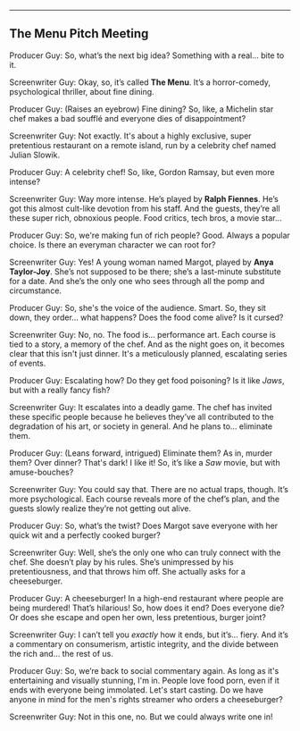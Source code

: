 ---
## The Menu Pitch Meeting

Producer Guy: So, what’s the next big idea? Something with a real… bite to it.

Screenwriter Guy: Okay, so, it’s called **The Menu**. It’s a horror-comedy, psychological thriller, about fine dining.

Producer Guy: (Raises an eyebrow) Fine dining? So, like, a Michelin star chef makes a bad soufflé and everyone dies of disappointment?

Screenwriter Guy: Not exactly. It's about a highly exclusive, super pretentious restaurant on a remote island, run by a celebrity chef named Julian Slowik.

Producer Guy: A celebrity chef! So, like, Gordon Ramsay, but even more intense?

Screenwriter Guy: Way more intense. He’s played by **Ralph Fiennes**. He’s got this almost cult-like devotion from his staff. And the guests, they’re all these super rich, obnoxious people. Food critics, tech bros, a movie star…

Producer Guy: So, we're making fun of rich people? Good. Always a popular choice. Is there an everyman character we can root for?

Screenwriter Guy: Yes! A young woman named Margot, played by **Anya Taylor-Joy**. She’s not supposed to be there; she’s a last-minute substitute for a date. And she’s the only one who sees through all the pomp and circumstance.

Producer Guy: So, she's the voice of the audience. Smart. So, they sit down, they order… what happens? Does the food come alive? Is it cursed?

Screenwriter Guy: No, no. The food is… performance art. Each course is tied to a story, a memory of the chef. And as the night goes on, it becomes clear that this isn't just dinner. It's a meticulously planned, escalating series of events.

Producer Guy: Escalating how? Do they get food poisoning? Is it like *Jaws*, but with a really fancy fish?

Screenwriter Guy: It escalates into a deadly game. The chef has invited these specific people because he believes they’ve all contributed to the degradation of his art, or society in general. And he plans to… eliminate them.

Producer Guy: (Leans forward, intrigued) Eliminate them? As in, murder them? Over dinner? That's dark! I like it! So, it’s like a *Saw* movie, but with amuse-bouches?

Screenwriter Guy: You could say that. There are no actual traps, though. It’s more psychological. Each course reveals more of the chef’s plan, and the guests slowly realize they’re not getting out alive.

Producer Guy: So, what’s the twist? Does Margot save everyone with her quick wit and a perfectly cooked burger?

Screenwriter Guy: Well, she’s the only one who can truly connect with the chef. She doesn’t play by his rules. She’s unimpressed by his pretentiousness, and that throws him off. She actually asks for a cheeseburger.

Producer Guy: A cheeseburger! In a high-end restaurant where people are being murdered! That’s hilarious! So, how does it end? Does everyone die? Or does she escape and open her own, less pretentious, burger joint?

Screenwriter Guy: I can’t tell you *exactly* how it ends, but it’s… fiery. And it’s a commentary on consumerism, artistic integrity, and the divide between the rich and… the rest of us.

Producer Guy: So, we’re back to social commentary again. As long as it's entertaining and visually stunning, I'm in. People love food porn, even if it ends with everyone being immolated. Let's start casting. Do we have anyone in mind for the men's rights streamer who orders a cheeseburger?

Screenwriter Guy: Not in this one, no. But we could always write one in!